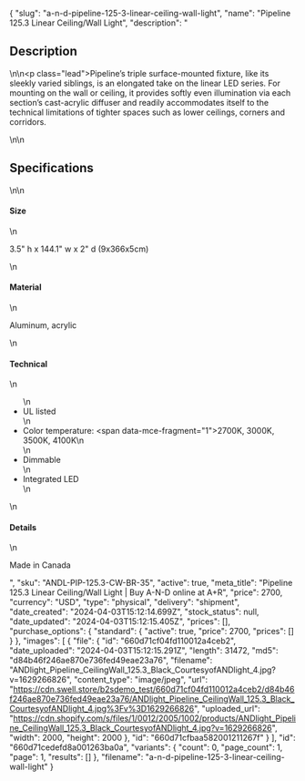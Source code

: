 {
  "slug": "a-n-d-pipeline-125-3-linear-ceiling-wall-light",
  "name": "Pipeline 125.3 Linear Ceiling/Wall Light",
  "description": "<h2>Description</h2>\n<!-- split -->\n<p class=\"lead\">Pipeline’s triple surface-mounted fixture, like its sleekly varied siblings, is an elongated take on the linear LED series. For mounting on the wall or ceiling, it provides softly even illumination via each section’s cast-acrylic diffuser and readily accommodates itself to the technical limitations of tighter spaces such as lower ceilings, corners and corridors.</p>\n<!-- split -->\n<h2>Specifications</h2>\n<!-- split -->\n<h4>Size</h4>\n<p>3.5\" h x 144.1\" w x 2\" d (9x366x5cm)</p>\n<h4>Material</h4>\n<p>Aluminum, acrylic</p>\n<h4>Technical</h4>\n<ul>\n<li>UL listed</li>\n<li>Color temperature: <span data-mce-fragment=\"1\">2700K, 3000K, 3500K, 4100K</span>\n</li>\n<li>Dimmable</li>\n<li>Integrated LED</li>\n</ul>\n<h4>Details</h4>\n<p>Made in Canada</p>",
  "sku": "ANDL-PIP-125.3-CW-BR-35",
  "active": true,
  "meta_title": "Pipeline 125.3 Linear Ceiling/Wall Light | Buy A-N-D online at A+R",
  "price": 2700,
  "currency": "USD",
  "type": "physical",
  "delivery": "shipment",
  "date_created": "2024-04-03T15:12:14.699Z",
  "stock_status": null,
  "date_updated": "2024-04-03T15:12:15.405Z",
  "prices": [],
  "purchase_options": {
    "standard": {
      "active": true,
      "price": 2700,
      "prices": []
    }
  },
  "images": [
    {
      "file": {
        "id": "660d71cf04fd110012a4ceb2",
        "date_uploaded": "2024-04-03T15:12:15.291Z",
        "length": 31472,
        "md5": "d84b46f246ae870e736fed49eae23a76",
        "filename": "ANDlight_Pipeline_CeilingWall_125.3_Black_CourtesyofANDlight_4.jpg?v=1629266826",
        "content_type": "image/jpeg",
        "url": "https://cdn.swell.store/b2sdemo_test/660d71cf04fd110012a4ceb2/d84b46f246ae870e736fed49eae23a76/ANDlight_Pipeline_CeilingWall_125.3_Black_CourtesyofANDlight_4.jpg%3Fv%3D1629266826",
        "uploaded_url": "https://cdn.shopify.com/s/files/1/0012/2005/1002/products/ANDlight_Pipeline_CeilingWall_125.3_Black_CourtesyofANDlight_4.jpg?v=1629266826",
        "width": 2000,
        "height": 2000
      },
      "id": "660d71cfbaa582001211267f"
    }
  ],
  "id": "660d71cedefd8a001263ba0a",
  "variants": {
    "count": 0,
    "page_count": 1,
    "page": 1,
    "results": []
  },
  "filename": "a-n-d-pipeline-125-3-linear-ceiling-wall-light"
}